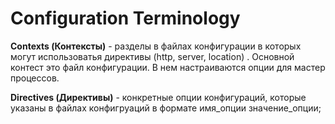# Configuration Terminology

**Contexts (Контексты)** - разделы в файлах конфигурации в которых могут использоватья директивы (http, server, location) . Основной контест это файл конфигурации. В нем настраиваются опции для мастер процессов.

**Directives (Директивы)** - конкретные опции конфигураций, которые указаны в файлах конфигруаций в формате 
имя_опции значение_опции;



